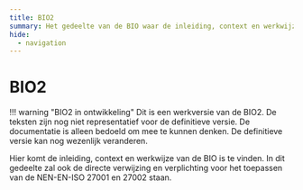 ```yaml
---
title: BIO2
summary: Het gedeelte van de BIO waar de inleiding, context en werkwijze van de BIO is te vinden. 
hide:
  - navigation
---
```


# BIO2

!!! warning "BIO2 in ontwikkeling" 
    Dit is een werkversie van de BIO2. De teksten zijn nog niet representatief voor de definitieve versie. De documentatie is alleen bedoeld om mee te kunnen denken. De definitieve versie kan nog wezenlijk veranderen.

Hier komt de inleiding, context en werkwijze van de BIO is te vinden. In dit gedeelte zal ook de directe verwijzing en verplichting voor het toepassen van de NEN-EN-ISO 27001 en 27002 staan. 
